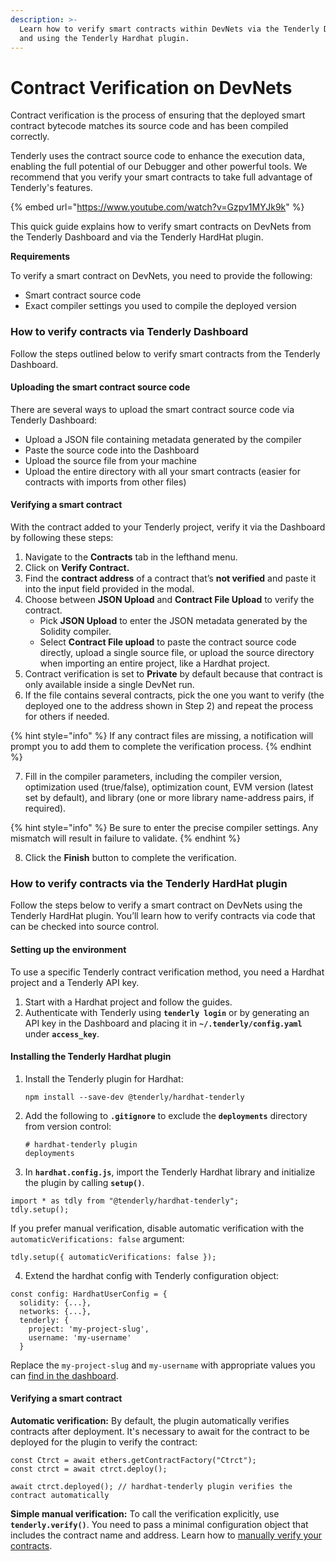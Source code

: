 ```yaml
---
description: >-
  Learn how to verify smart contracts within DevNets via the Tenderly Dashboard
  and using the Tenderly Hardhat plugin.
---
```


# Contract Verification on DevNets

Contract verification is the process of ensuring that the deployed smart contract bytecode matches its source code and has been compiled correctly.

Tenderly uses the contract source code to enhance the execution data, enabling the full potential of our Debugger and other powerful tools. We recommend that you verify your smart contracts to take full advantage of Tenderly's features.

{% embed url="https://www.youtube.com/watch?v=Gzpv1MYJk9k" %}

This quick guide explains how to verify smart contracts on DevNets from the Tenderly Dashboard and via the Tenderly HardHat plugin.

**Requirements**

To verify a smart contract on DevNets, you need to provide the following:

* Smart contract source code
* Exact compiler settings you used to compile the deployed version

### How to verify contracts via Tenderly Dashboard

Follow the steps outlined below to verify smart contracts from the Tenderly Dashboard.&#x20;

#### Uploading the smart contract source code

There are several ways to upload the smart contract source code via Tenderly Dashboard:

* Upload a JSON file containing metadata generated by the compiler
* Paste the source code into the Dashboard
* Upload the source file from your machine
* Upload the entire directory with all your smart contracts (easier for contracts with imports from other files)

#### Verifying **a smart contract**

With the contract added to your Tenderly project, verify it via the Dashboard by following these steps:

1. Navigate to the **Contracts** tab in the lefthand menu.
2. Click on **Verify Contract.**
3. Find the **contract address** of a contract that’s **not verified** and paste it into the input field provided in the modal.
4. Choose between **JSON Upload** and **Contract File Upload** to verify the contract.
   * Pick **JSON Upload** to enter the JSON metadata generated by the Solidity compiler.
   * Select **Contract File upload** to paste the contract source code directly, upload a single source file, or upload the source directory when importing an entire project, like a Hardhat project.
5. Contract verification is set to **Private** by default because that contract is only available inside a single DevNet run.
6. If the file contains several contracts, pick the one you want to verify (the deployed one to the address shown in Step 2) and repeat the process for others if needed.

{% hint style="info" %}
If any contract files are missing, a notification will prompt you to add them to complete the verification process.
{% endhint %}

7. Fill in the compiler parameters, including the compiler version, optimization used (true/false), optimization count, EVM version (latest set by default), and library (one or more library name-address pairs, if required).

{% hint style="info" %}
Be sure to enter the precise compiler settings. Any mismatch will result in failure to validate.
{% endhint %}

8. Click the **Finish** button to complete the verification.

### How to verify contracts via the Tenderly HardHat plugin

Follow the steps below to verify a smart contract on DevNets using the Tenderly HardHat plugin. You’ll learn how to verify contracts via code that can be checked into source control.

#### **Setting up the environment**

To use a specific Tenderly contract verification method, you need a Hardhat project and a Tenderly API key.

1. Start with a Hardhat project and follow the guides.
2. Authenticate with Tenderly using **`tenderly login`** or by generating an API key in the Dashboard and placing it in **`~/.tenderly/config.yaml`** under **`access_key`**.

#### **Installing the Tenderly Hardhat plugin**

1.  Install the Tenderly plugin for Hardhat:

    ```
    npm install --save-dev @tenderly/hardhat-tenderly
    ```
2.  Add the following to **`.gitignore`** to exclude the **`deployments`** directory from version control:

    ```
    # hardhat-tenderly plugin
    deployments
    ```
3. In **`hardhat.config.js`**, import the Tenderly Hardhat library and initialize the plugin by calling **`setup()`**.

```
import * as tdly from "@tenderly/hardhat-tenderly";
tdly.setup();
```

If you prefer manual verification, disable automatic verification with the `automaticVerifications: false` argument:

```
tdly.setup({ automaticVerifications: false });
```

4. Extend the hardhat config with Tenderly configuration object:

```
const config: HardhatUserConfig = {
  solidity: {...},
  networks: {...},
  tenderly: {
    project: 'my-project-slug',
    username: 'my-username'
  }
```

Replace the `my-project-slug` and `my-username` with appropriate values you can [find in the dashboard](../../other/platform-access/how-to-find-the-project-slug-username-and-organization-name.md).

#### **Verifying a smart contract**

**Automatic verification:** By default, the plugin automatically verifies contracts after deployment. It's necessary to await for the contract to be deployed for the plugin to verify the contract:

```
const Ctrct = await ethers.getContractFactory("Ctrct");
const ctrct = await ctrct.deploy();

await ctrct.deployed(); // hardhat-tenderly plugin verifies the contract automatically
```

**Simple manual verification:** To call the verification explicitly, use **`tenderly.verify()`**. You need to pass a minimal configuration object that includes the contract name and address. Learn how to [manually verify your contracts](../../monitoring/smart-contract-verification/verifying-contracts-using-the-tenderly-hardhat-plugin/manual-contract-verification.md#manual-verification-methods).
